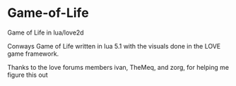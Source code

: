 # Game-of-Life
Game of Life in lua/love2d

Conways Game of Life written in lua 5.1 with the visuals done in the LOVE game framework.

Thanks to the love forums members ivan, TheMeq, and zorg, for helping me figure this out
